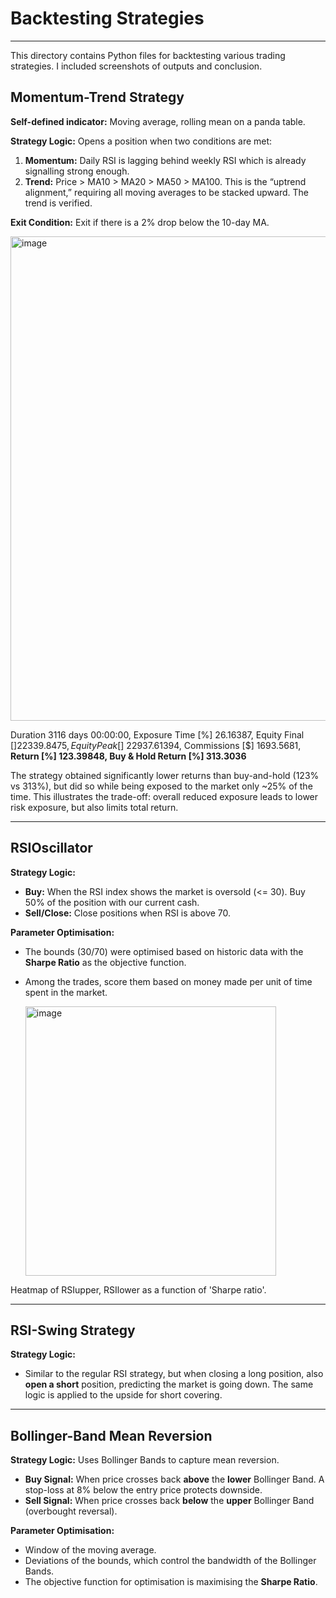 # Backtesting Strategies

---



This directory contains Python files for backtesting various  trading strategies. I included screenshots of outputs and conclusion.

## **Momentum-Trend Strategy**

**Self-defined indicator:** Moving average, rolling mean on a panda table.

**Strategy Logic:**
Opens a position when two conditions are met:
1.  **Momentum:** Daily RSI is lagging behind weekly RSI which is already signalling strong enough.
2.  **Trend:** Price > MA10 > MA20 > MA50 > MA100. This is the “uptrend alignment,” requiring all moving averages to be stacked upward. The trend is verified.

**Exit Condition:** Exit if there is a 2% drop below the 10-day MA.

<img width="1652" height="775" alt="image" src="https://github.com/user-attachments/assets/4c020da3-7af0-4524-b3dd-9bae95676de5" />


Duration                   3116 days 00:00:00, 
Exposure Time [%]                    26.16387, 
Equity Final [$]                   22339.8475, 
Equity Peak [$]                   22937.61394, 
Commissions [$]                     1693.5681, 
**Return [%]                          123.39848, 
Buy & Hold Return [%]                313.3036**

The strategy obtained significantly lower returns than buy-and-hold (123% vs 313%), but did so while being exposed to the market only ~25% of the time. This illustrates the trade-off: overall reduced exposure leads to lower risk exposure, but also limits total return.

---

## **RSIOscillator**

**Strategy Logic:**
- **Buy:** When the RSI index shows the market is oversold (<= 30). Buy 50% of the position with our current cash.
- **Sell/Close:** Close positions when RSI is above 70.

**Parameter Optimisation:**
- The bounds (30/70) were optimised based on historic data with the **Sharpe Ratio** as the objective function.
- Among the trades, score them based on money made per unit of time spent in the market.

  <img width="401" height="431" alt="image" src="https://github.com/user-attachments/assets/1538de80-ffc6-4ec6-b375-42347c925675" />


Heatmap of RSIupper, RSIlower as a function of 'Sharpe ratio'.

---

## **RSI-Swing Strategy**

**Strategy Logic:**
- Similar to the regular RSI strategy, but when closing a long position, also **open a short** position, predicting the market is going down. The same logic is applied to the upside for short covering.

---

## **Bollinger-Band Mean Reversion**

**Strategy Logic:**
Uses Bollinger Bands to capture mean reversion.
- **Buy Signal:** When price crosses back **above** the **lower** Bollinger Band. A stop-loss at 8% below the entry price protects downside.
- **Sell Signal:** When price crosses back **below** the **upper** Bollinger Band (overbought reversal).

**Parameter Optimisation:**
- Window of the moving average.
- Deviations of the bounds, which control the bandwidth of the Bollinger Bands.
- The objective function for optimisation is maximising the **Sharpe Ratio**.
